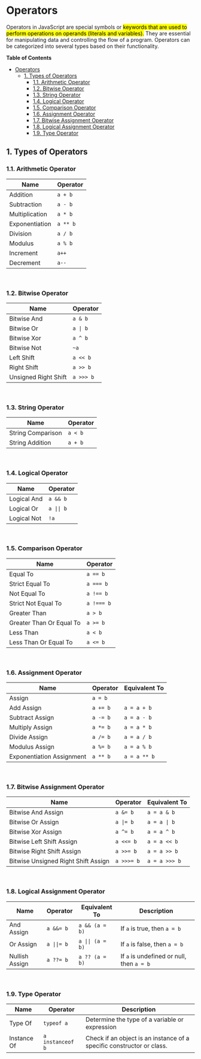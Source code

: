 # Operators
Operators in JavaScript are special symbols or <mark>keywords that are used to perform operations on operands (literals and variables).</mark> They are essential for manipulating data and controlling the flow of a program. Operators can be categorized into several types based on their functionality.
<br>

**Table of Contents**
- [Operators](#operators)
  - [1. Types of Operators](#1-types-of-operators)
    - [1.1. Arithmetic Operator](#11-arithmetic-operator)
    - [1.2. Bitwise Operator](#12-bitwise-operator)
    - [1.3. String Operator](#13-string-operator)
    - [1.4. Logical Operator](#14-logical-operator)
    - [1.5. Comparison Operator](#15-comparison-operator)
    - [1.6. Assignment Operator](#16-assignment-operator)
    - [1.7. Bitwise Assignment Operator](#17-bitwise-assignment-operator)
    - [1.8. Logical Assignment Operator](#18-logical-assignment-operator)
    - [1.9. Type Operator](#19-type-operator)

## 1. Types of Operators

### 1.1. Arithmetic Operator
<table>
  <thead>
    <tr>
      <th>Name</th>
      <th>Operator</th>
    </tr>
  </thead>
  <tbody>
    <tr>
      <td>Addition</td>
      <td><code>a + b</code></td>
    </tr>
    <tr>
      <td>Subtraction</td>
      <td><code>a - b</code></td>
    </tr>
    <tr>
      <td>Multiplication</td>
      <td><code>a * b</code></td>
    </tr>
    <tr>
      <td>Exponentiation</td>
      <td><code>a ** b</code></td>
    </tr>
    <tr>
      <td>Division</td>
      <td><code>a / b</code></td>
    </tr>
    <tr>
      <td>Modulus</td>
      <td><code>a % b</code></td>
    </tr>
    <tr>
      <td>Increment</td>
      <td><code>a++</code></td>
    </tr>
    <tr>
      <td>Decrement</td>
      <td><code>a--</code></td>
    </tr>
  </tbody>
</table>
<br>

### 1.2. Bitwise Operator
<table>
  <thead>
    <tr>
      <th>Name</th>
      <th>Operator</th>
    </tr>
  </thead>
  <tbody>
    <tr>
      <td>Bitwise And</td>
      <td><code>a & b</code></td>
    </tr>
    <tr>
      <td>Bitwise Or</td>
      <td><code>a | b</code></td>
    </tr>
    <tr>
      <td>Bitwise Xor</td>
      <td><code>a ^ b</code></td>
    </tr>
    <tr>
      <td>Bitwise Not</td>
      <td><code>~a</code></td>
    </tr>
    <tr>
      <td>Left Shift</td>
      <td><code>a << b</code></td>
    </tr>
    <tr>
      <td>Right Shift</td>
      <td><code>a >> b</code></td>
    </tr>
    <tr>
      <td>Unsigned Right Shift</td>
      <td><code>a >>> b</code></td>
    </tr>
  </tbody>
</table>
<br>

### 1.3. String Operator
<table>
  <thead>
    <tr>
      <th>Name</th>
      <th>Operator</th>
    </tr>
  </thead>
  <tbody>
    <tr>
      <td>String Comparison</td>
      <td><code>a < b</code></td>
    </tr>
    <tr>
      <td>String Addition</td>
      <td><code>a + b</code></td>
    </tr>
  </tbody>
</table>
<br>

### 1.4. Logical Operator
<table>
  <thead>
    <tr>
      <th>Name</th>
      <th>Operator</th>
    </tr>
  </thead>
  <tbody>
    <tr>
      <td>Logical And</td>
      <td><code>a && b</code></td>
    </tr>
    <tr>
      <td>Logical Or</td>
      <td><code>a || b</code></td>
    </tr>
    <tr>
      <td>Logical Not</td>
      <td><code>!a</code></td>
    </tr>
  </tbody>
</table>
<br>

### 1.5. Comparison Operator
<table>
  <thead>
    <tr>
      <th>Name</th>
      <th>Operator</th>
    </tr>
  </thead>
  <tbody>
    <tr>
      <td>Equal To</td>
      <td><code>a == b</code></td>
    </tr>
    <tr>
      <td>Strict Equal To</td>
      <td><code>a === b</code></td>
    </tr>
    <tr>
      <td>Not Equal To</td>
      <td><code>a !== b</code></td>
    </tr>
    <tr>
      <td>Strict Not Equal To</td>
      <td><code>a !=== b</code></td>
    </tr>
    <tr>
      <td>Greater Than</td>
      <td><code>a > b</code></td>
    </tr>
    <tr>
      <td>Greater Than Or Equal To</td>
      <td><code>a >= b</code></td>
    </tr>
    <tr>
      <td>Less Than</td>
      <td><code>a < b</code></td>
    </tr>
    <tr>
      <td>Less Than Or Equal To</td>
      <td><code>a <= b</code></td>
    </tr>
  </tbody>
</table>
<br>
        
### 1.6. Assignment Operator
<table>
  <thead>
    <tr>
      <th>Name</th>
      <th>Operator</th>
      <th>Equivalent To</th>
    </tr>
  </thead>
  <tbody>
    <tr>
      <td>Assign</td>
      <td><code>a = b</code></td>
      <td></td>
    </tr>
    <tr>
      <td>Add Assign</td>
      <td><code>a += b</code></td>
      <td><code>a = a + b</code></td>
    </tr>
    <tr>
      <td>Subtract Assign</td>
      <td><code>a -= b</code></td>
      <td><code>a = a - b</code></td>
    </tr>
    <tr>
      <td>Multiply Assign</td>
      <td><code>a *= b</code></td>
      <td><code>a = a * b</code></td>
    </tr>
    <tr>
      <td>Divide Assign</td>
      <td><code>a /= b</code></td>
      <td><code>a = a / b</code></td>
    </tr>
    <tr>
      <td>Modulus Assign</td>
      <td><code>a %= b</code></td>
      <td><code>a = a % b</code></td>
    </tr>
    <tr>
      <td>Exponentiation Assignment</td>
      <td><code>a ** b</code></td>
      <td><code>a = a ** b</code></td>
    </tr>
  </tbody>
</table>
<br>

### 1.7. Bitwise Assignment Operator
<table>
  <thead>
    <tr>
      <th>Name</th>
      <th>Operator</th>
      <th>Equivalent To</th>
    </tr>
  </thead>
  <tbody>
    <tr>
      <td>Bitwise And Assign</td>
      <td><code>a &= b</code></td>
      <td><code>a = a & b</code></td>
    </tr>
    <tr>
      <td>Bitwise Or Assign</td>
      <td><code>a |= b</code></td>
      <td><code>a = a | b</code></td>
    </tr>
    <tr>
      <td>Bitwise Xor Assign</td>
      <td><code>a ^= b</code></td>
      <td><code>a = a ^ b</code></td>
    </tr>
    <tr>
      <td>Bitwise Left Shift Assign</td>
      <td><code>a <<= b</code></td>
      <td><code>a = a << b</code></td>
    </tr>
    <tr>
      <td>Bitwise Right Shift Assign</td>
      <td><code>a >>= b</code></td>
      <td><code>a = a >> b</code></td>
    </tr>
    <tr>
      <td>Bitwise Unsigned Right Shift Assign</td>
      <td><code>a >>>= b</code></td>
      <td><code>a = a >>> b</code></td>
    </tr>
  </tbody>
</table>
<br>

### 1.8. Logical Assignment Operator
<table>
  <thead>
    <tr>
      <th>Name</th>
      <th>Operator</th>
      <th>Equivalent To</th>
      <th>Description</th>
    </tr>
  </thead>
  <tbody>
    <tr>
      <td>And Assign</td>
      <td><code>a &&= b</code></td>
      <td><code>a && (a = b)</code></td>
      <td>If <code>a</code> is true, then <code>a = b</code></td>
    </tr>
    <tr>
      <td>Or Assign</td>
      <td><code>a ||= b</code></td>
      <td><code>a || (a = b)</code></td>
      <td>If <code>a</code> is false, then <code>a = b</code></td>
    </tr>
    <tr>
      <td>Nullish Assign</td>
      <td><code>a ??= b</code></td>
      <td><code>a ?? (a = b)</code></td>
      <td>If <code>a</code> is undefined or null, then <code>a = b</code></td>
    </tr>
  </tbody>
</table>
<br>

### 1.9. Type Operator
<table>
  <thead>
    <tr>
      <th>Name</th>
      <th>Operator</th>
      <th>Description</th>
    </tr>
  </thead>
  <tbody>
    <tr>
      <td>Type Of</td>
      <td><code>typeof a</code></td>
      <td>Determine the type of a variable or expression</td>
    </tr>
    <tr>
      <td>Instance Of</td>
      <td><code>a instanceof b</code></td>
      <td>Check if an object is an instance of a specific constructor or class.</td>
    </tr>
  </tbody>
</table>
